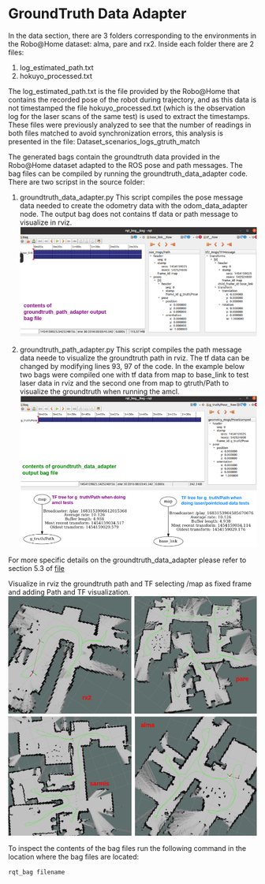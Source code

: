 # GroundTruth Data Adapter

In the data section, there are 3 folders corresponding to the environments in the Robo@Home dataset: alma, pare and rx2. 
Inside each folder there are 2 files:

1.  log_estimated_path.txt
2.  hokuyo_processed.txt

The log_estimated_path.txt is the file provided by the Robo@Home that contains the recorded pose of the robot during trajectory, and as this
data is not timestamped the file hokuyo_processed.txt (which is the observation log for the laser scans of the same test) is used to extract the
timestamps. These files were previously analyzed to see that the number of readings in both files matched to avoid synchronization errors, this analysis is presented in the file:
Dataset_scenarios_logs_gtruth_match

The generated bags contain the groundtruth data provided in the Robo@Home dataset adapted to the ROS pose  and path messages.
The bag files can be compiled by running the groundtruth_data_adapter code. There are two scripst in the source folder:

1. groundtruth_data_adapter.py
	This script compiles the pose message data needed to create the odometry data with the odom_data_adapter node. The output bag does not contains
	tf data or path message to visualize in rviz.
	![GroundTruth Pose Data](gtruth_path_bag.png)
	
2. groundtruth_path_adapter.py
	This script compiles the path message data neede to visualize the groundtruth path in rviz. The tf data can be changed by modifying lines 93, 97 of the code.
	 In the example below two bags were compiled one with tf data from map to base_link to test laser data in rviz and the second one from map to gtruth/Path to 
	 visualize the groundtruth when running the amcl. 
	![GroundTruth Path Data](gtruth_pose_bag.png)
	![TF trees for gtruth path](gtruth_path_tftree_cases.png)

For more specific details on the groundtruth_data_adapter please refer to section 5.3 of [file](https://github.com/fernandaroeg/ROS_AMCL_Hybrid_Localization/blob/master/TFM_Localizacion_Rodriguez_Fernanda.pdf)

Visualize in rviz the groundtruth path and TF selecting /map as fixed frame and adding Path and TF visualization. 
![Rviz groundtruth path for all env](gtruth_path_tf_env.png)

To inspect the contents of the bag files run the following command in the location where the bag files are located: 

	rqt_bag filename 



